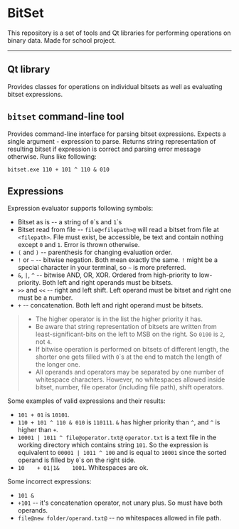 BitSet
=====

This repository is a set of tools and Qt libraries for performing operations on binary data. Made for school project.

---

Qt library
-------------

Provides classes for operations on individual bitsets as well as evaluating bitset expressions.

`bitset` command-line tool
------------------------------------

Provides command-line interface for parsing bitset expressions. Expects a single argument - expression to parse. Returns string representation of resulting bitset if expression is correct and parsing error message otherwise. Runs like following:

`bitset.exe 110 + 101 ^ 110 & 010`

Expressions
-----------------

Expression evaluator supports following symbols:

* Bitset as is -- a string of `0`\`s and `1`\`s
* Bitset read from file -- `file@<filepath>@` will read a bitset from file at `<filepath>`. File must exist, be accessible, be text and contain nothing except `0` and `1`. Error is thrown otherwise.
* `(` and `)` -- parenthesis for changing evaluation order.
* `!` or `~` -- bitwise negation. Both mean exactly the same. `!` might be a special character in your terminal, so `~` is more preferred.
* `&`, `|`, `^` -- bitwise AND, OR, XOR. Ordered from high-priority to low-priority. Both left and right operands must be bitsets.
* `>>` and `<<` -- right and left shift. Left operand must be bitset and right one must be a number.
* `+` -- concatenation. Both left and right operand must be bitsets.

> * The higher operator is in the list the higher priority it has.
> * Be aware that string representation of bitsets are written from least-significant-bits on the left to MSB on the right. So `0100` is `2`, not `4`.
> * If bitwise operation is performed on bitsets of different length, the shorter one gets filled with `0`\`s at the end to match the length of the longer one.
> * All operands and operators may be separated by one number of whitespace characters. However, no whitespaces allowed inside bitset, number, file operator (including file path), shift operators.

Some examples of valid expressions and their results:

* `101 + 01` is `10101`.
* `110 + 101 ^ 110 & 010` is `110111`. `&` has higher priority than `^`, and `^` is higher than `+`.
* `10001 | 1011 ^ file@operator.txt@` `operator.txt` is a text file in the working directory which contains string `101`. So the expression is equivalent to `00001 | 1011 ^ 100` and is equal to `10001` since the sorted operand is filled by `0`\`s on the right side.
* `10    + 01|1&    1001`. Whitespaces are ok.

Some incorrect expressions:

* `101 &`
* `+101` -- it's concatenation operator, not unary plus. So must have both operands.
* `file@new folder/operand.txt@` -- no whitespaces allowed in file path.